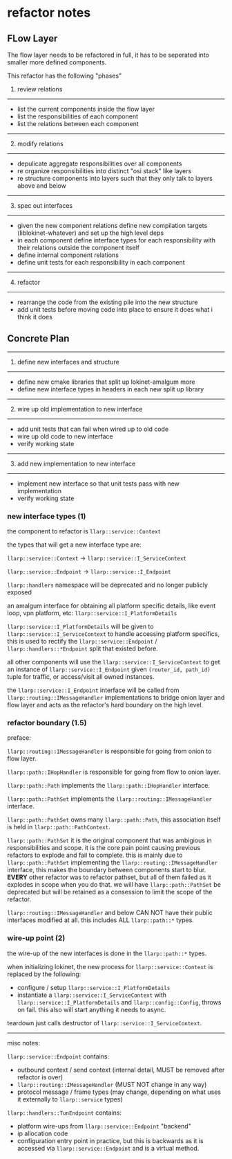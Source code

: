 # refactor notes

## FLow Layer

The flow layer needs to be refactored in full, it has to be seperated into smaller more defined components.

This refactor has the following "phases"

1. review relations
---

* list the current components inside the flow layer
* list the responsibilities of each component
* list the relations between each component

---
2. modify relations
---

* depulicate aggregate responsibilities over all components
* re organize responsibilities into distinct "osi stack" like layers
* re structure components into layers such that they only talk to layers above and below

---
3. spec out interfaces
---

* given the new component relations define new compilation targets (liblokinet-whatever) and set up the high level deps
* in each component define interface types for each responsibility with their relations outside the component itself
* define internal component relations
* define unit tests for each responsibility in each component

---
4. refactor
---

* rearrange the code from the existing pile into the new structure
* add unit tests before moving code into place to ensure it does what i think it does


## Concrete Plan

---
1. define new interfaces and structure
---

* define new cmake libraries that split up lokinet-amalgum more
* define new interface types in headers in each new split up library

---
2. wire up old implementation to new interface
---

* add unit tests that can fail when wired up to old code
* wire up old code to new interface
* verify working state

---
3. add new implementation to new interface
---

* implement new interface so that unit tests pass with new implementation
* verify working state



### new interface types (1)

the component to refactor is `llarp::service::Context`

the types that will get a new interface type are:

`llarp::service::Context` -> `llarp::service::I_ServiceContext`

`llarp::service::Endpoint` -> `llarp::service::I_Endpoint`

`llarp::handlers` namespace will be deprecated and no longer publicly exposed

an amalgum interface for obtaining all platform specific details, like event loop, vpn platform, etc: `llarp::service::I_PlatformDetails`

`llarp::service::I_PlatformDetails` will be given to `llarp::service::I_ServiceContext` to handle accessing platform specifics,
this is used to rectify the `llarp::service::Endpoint` / `llarp::handlers::*Endpoint` split that existed before.

all other components will use the `llarp::service::I_ServiceContext` to get an instance of `llarp::service::I_Endpoint` given `(router_id, path_id)` tuple for traffic, or access/visit all owned instances.

the `llarp::service::I_Endpoint` interface will be called from `llarp::routing::IMessageHandler` implementations to bridge onion layer and flow layer and acts as the refactor's hard boundary on the high level.


### refactor boundary (1.5)

preface:

`llarp::routing::IMessageHandler` is responsible for going from onion to flow layer.

`llarp::path::IHopHandler` is responsible for going from flow to onion layer.

`llarp::path::Path` implements the `llarp::path::IHopHandler` interface.

`llarp::path::PathSet` implements the `llarp::routing::IMessageHandler` interface.

`llarp::path::PathSet` owns many `llarp::path::Path`, this association itself is held in `llarp::path::PathContext`.

`llarp::path::PathSet` it is the original component that was ambigious in responsibilities and scope.
it is the core pain point causing previous refactors to explode and fail to complete.
this is mainly due to `llarp::path::PathSet` implementing the `llarp::routing::IMessageHandler` interface, this makes the boundary between components start to blur.
**EVERY** other refactor was to refactor pathset, but all of them failed as it explodes in scope when you do that.
we will have `llarp::path::PathSet` be deprecated but will be retained as a consession to limit the scope of the refactor.

`llarp::routing::IMessageHandler` and below CAN NOT have their public interfaces modified at all.
this includes ALL `llarp::path::*` types.


### wire-up point (2)

the wire-up of the new interfaces is done in the `llarp::path::*` types.

when initializing lokinet, the new process for `llarp::service::Context` is replaced by the following:

* configure / setup `llarp::service::I_PlatformDetails`
* instantiate a `llarp::service::I_ServiceContext` with `llarp::service::I_PlatformDetails` and `llarp::config::Config`, throws on fail. this also will start anything it needs to async.

teardown just calls destructor of `llarp::service::I_ServiceContext`.


---

misc notes:

`llarp::service::Endpoint` contains:

* outbound context / send context (internal detail, MUST be removed after refactor is over)
* `llarp::routing::IMessageHandler` (MUST NOT change in any way)
* protocol message / frame types (may change, depending on what uses it externally to `llarp::service` types)

`llarp::handlers::TunEndpoint` contains:

* platform wire-ups from `llarp::service::Endpoint` "backend"
* ip allocation code
* configuration entry point in practice, but this is backwards as it is accessed via `llarp::service::Endpoint` and is a virtual method.
